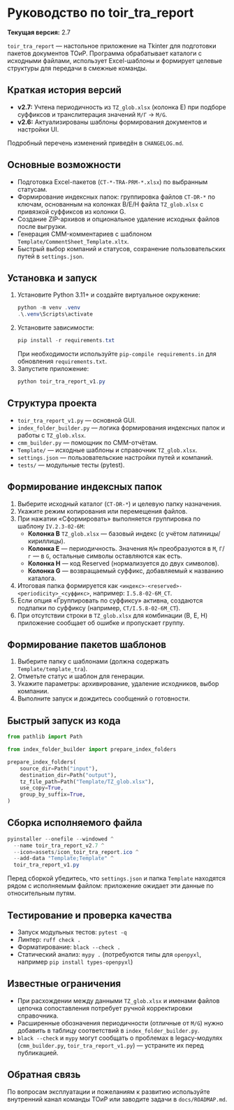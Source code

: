 # Руководство по toir_tra_report

**Текущая версия:** 2.7

`toir_tra_report` — настольное приложение на Tkinter для подготовки пакетов документов ТОиР. Программа обрабатывает каталоги с исходными файлами, использует Excel-шаблоны и формирует целевые структуры для передачи в смежные команды.

## Краткая история версий

- **v2.7:** Учтена периодичность из `TZ_glob.xlsx` (колонка E) при подборе суффиксов и транслитерация значений `М/Г` → `M/G`.
- **v2.6:** Актуализированы шаблоны формирования документов и настройки UI.

Подробный перечень изменений приведён в `CHANGELOG.md`.

## Основные возможности

- Подготовка Excel-пакетов (`CT-*-TRA-PRM-*.xlsx`) по выбранным статусам.
- Формирование индексных папок: группировка файлов `CT-DR-*` по ключам, основанным на колонках B/E/H файла `TZ_glob.xlsx` с привязкой суффиксов из колонки G.
- Создание ZIP-архивов и опциональное удаление исходных файлов после выгрузки.
- Генерация CMM-комментариев с шаблоном `Template/CommentSheet_Template.xltx`.
- Быстрый выбор компаний и статусов, сохранение пользовательских путей в `settings.json`.

## Установка и запуск

1. Установите Python 3.11+ и создайте виртуальное окружение:
   ```powershell
   python -m venv .venv
   .\.venv\Scripts\activate
   ```
2. Установите зависимости:
   ```powershell
   pip install -r requirements.txt
   ```
   При необходимости используйте `pip-compile requirements.in` для обновления `requirements.txt`.
3. Запустите приложение:
   ```powershell
   python toir_tra_report_v1.py
   ```

## Структура проекта

- `toir_tra_report_v1.py` — основной GUI.
- `index_folder_builder.py` — логика формирования индексных папок и работы с `TZ_glob.xlsx`.
- `cmm_builder.py` — помощник по CMM-отчётам.
- `Template/` — исходные шаблоны и справочник `TZ_glob.xlsx`.
- `settings.json` — пользовательские настройки путей и компаний.
- `tests/` — модульные тесты (pytest).

## Формирование индексных папок

1. Выберите исходный каталог (`CT-DR-*`) и целевую папку назначения.
2. Укажите режим копирования или перемещения файлов.
3. При нажатии «Сформировать» выполняется группировка по шаблону `IV.2.3-02-6M`:
   - **Колонка B** `TZ_glob.xlsx` — базовый индекс (с учётом латиницы/кириллицы).
   - **Колонка E** — периодичность. Значения `М`/`м` преобразуются в `M`, `Г`/`г` — в `G`, остальные символы оставляются как есть.
   - **Колонка H** — код Reserved (нормализуется до двух символов).
   - **Колонка G** — возвращаемый суффикс, добавляемый к названию каталога.
4. Итоговая папка формируется как `<индекс>-<reserved>-<periodicity>_<суффикс>`, например: `I.5.8-02-6M_CT`.
5. Если опция «Группировать по суффиксу» активна, создаются подпапки по суффиксу (например, `CT/I.5.8-02-6M_CT`).
6. При отсутствии строки в `TZ_glob.xlsx` для комбинации (B, E, H) приложение сообщает об ошибке и пропускает группу.

## Формирование пакетов шаблонов

1. Выберите папку с шаблонами (должна содержать `Template/template_tra`).
2. Отметьте статус и шаблон для генерации.
3. Укажите параметры: архивирование, удаление исходников, выбор компании.
4. Выполните запуск и дождитесь сообщений о готовности.

## Быстрый запуск из кода

```python
from pathlib import Path

from index_folder_builder import prepare_index_folders

prepare_index_folders(
    source_dir=Path("input"),
    destination_dir=Path("output"),
    tz_file_path=Path("Template/TZ_glob.xlsx"),
    use_copy=True,
    group_by_suffix=True,
)
```

## Сборка исполняемого файла

```powershell
pyinstaller --onefile --windowed ^
  --name toir_tra_report_v2.7 ^
  --icon=assets/icon_toir_tra_report.ico ^
  --add-data "Template;Template" ^
  toir_tra_report_v1.py
```

Перед сборкой убедитесь, что `settings.json` и папка `Template` находятся рядом с исполняемым файлом: приложение ожидает эти данные по относительным путям.

## Тестирование и проверка качества

- Запуск модульных тестов: `pytest -q`
- Линтер: `ruff check .`
- Форматирование: `black --check .`
- Статический анализ: `mypy .` (потребуются типы для `openpyxl`, например `pip install types-openpyxl`)

## Известные ограничения

- При расхождении между данными `TZ_glob.xlsx` и именами файлов цепочка сопоставления потребует ручной корректировки справочника.
- Расширенные обозначения периодичности (отличные от `M/G`) нужно добавить в таблицу соответствий в `index_folder_builder.py`.
- `black --check` и `mypy` могут сообщать о проблемах в legacy-модулях (`cmm_builder.py`, `toir_tra_report_v1.py`) — устраните их перед публикацией.

## Обратная связь

По вопросам эксплуатации и пожеланиям к развитию используйте внутренний канал команды ТОиР или заводите задачи в `docs/ROADMAP.md`.
